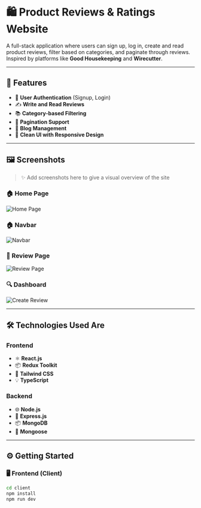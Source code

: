 # 🛍️ Product Reviews & Ratings Website

A full-stack application where users can sign up, log in, create and read product reviews, filter based on categories, and paginate through reviews. Inspired by platforms like **Good Housekeeping** and **Wirecutter**.

---

## 🚀 Features

- 🔐 **User Authentication** (Signup, Login)
- ✍️ **Write and Read Reviews**
- 📚 **Category-based Filtering**
- 📄 **Pagination Support**
- 🧭 **Blog Management**
- 🎯 **Clean UI with Responsive Design**

---

## 🖼️ Screenshots

> ✨ Add screenshots here to give a visual overview of the site

### 🏠 Home Page
![Home Page](https://i.ibb.co.com/WNvsXF61/screencapture-localhost-5173-2025-04-05-00-19-50.png)

### 🏠 Navbar
![Navbar ](https://i.ibb.co.com/67WMpk9p/Screenshot-1.png)

### 📝 Review Page
![Review Page](https://i.ibb.co.com/v4v8xWrL/screencapture-localhost-5173-all-Reviews-2025-04-05-00-21-56.png)

### 🔍 Dashboard
![Create Review](https://i.ibb.co.com/4wK88tjK/screencapture-localhost-5173-dashboard-user-Create-Review-2025-04-05-00-25-31.png)

---

## 🛠️ Technologies Used Are

### Frontend

- ⚛️ **React.js**
- 📦 **Redux Toolkit**
- 🎨 **Tailwind CSS**
- 💡 **TypeScript**

### Backend

- 🌐 **Node.js**
- 🚂 **Express.js**
- 📦 **MongoDB**
- 📮 **Mongoose**

---

## ⚙️ Getting Started

### 🖥️ Frontend (Client)

```bash
cd client
npm install
npm run dev
